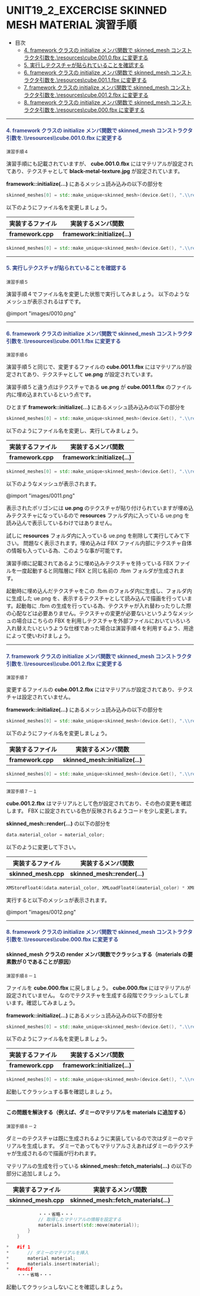 <!--
UNIT19_2_EXCERCISE UNIT19 演習手順
SKINNED MESH MATERIAL

<span style="color:#994433;border: 1px red solid; padding: 2px;font-size:100%;font-weight: bold;"></span>

Materials
Textures
-->

# UNIT19_2_EXCERCISE SKINNED MESH MATERIAL 演習手順

* 目次
    * [4. framework クラスの initialize メンバ関数で skinned_mesh コンストラクタ引数を.\\resources\\cube.001.0.fbx に変更する](#4_)
    * [5. 実行しテクスチャが貼られていることを確認する](#5_)
    * [6. framework クラスの initialize メンバ関数で skinned_mesh コンストラクタ引数を.\\resources\\cube.001.1.fbx に変更する](#6_)
    * [7. framework クラスの initialize メンバ関数で skinned_mesh コンストラクタ引数を.\\resources\\cube.001.2.fbx に変更する](#7_)
    * [8. framework クラスの initialize メンバ関数で skinned_mesh コンストラクタ引数を.\\resources\\cube.000.fbx に変更する](#8_)


---


#### <span style="color:#334488;">4. framework クラスの initialize メンバ関数で skinned_mesh コンストラクタ引数を.\\\\resources\\\\cube.001.0.fbx に変更する</span><a name="4_"></a>

    演習手順４

演習手順にも記載されていますが、 **cube.001.0.fbx** にはマテリアルが設定されてあり、テクスチャとして **black-metal-texture.jpg** が設定されています。

**framework::initialize(...)** にあるメッシュ読み込みの以下の部分を

```cpp
skinned_meshes[0] = std::make_unique<skinned_mesh>(device.Get(), ".\\resources\\cube.000.fbx");
```

以下のようにファイル名を変更しましょう。

|実装するファイル|実装するメンバ関数|
--|--
**framework.cpp**|**framework::initialize(...)**

```cpp
skinned_meshes[0] = std::make_unique<skinned_mesh>(device.Get(), ".\\resources\\cube.001.0.fbx");
```

---

#### <span style="color:#334488;">5. 実行しテクスチャが貼られていることを確認する</span><a name="5_"></a>

    演習手順５

演習手順４でファイル名を変更した状態で実行してみましょう。
以下のようなメッシュが表示されるはずです。

@import "images/0010.png"

---

#### <span style="color:#334488;">6. framework クラスの initialize メンバ関数で skinned_mesh コンストラクタ引数を.\\\\resources\\\\cube.001.1.fbx に変更する</span><a name="6_"></a>

    演習手順６

演習手順５と同じで、変更するファイルの **cube.001.1.fbx** にはマテリアルが設定されてあり、テクスチャとして **ue.png** が設定されています。

演習手順５と違う点はテクスチャである **ue.png** が **cube.001.1.fbx** のファイル内に埋め込まれているという点です。

ひとまず **framework::initialize(...)** にあるメッシュ読み込みの以下の部分を

```cpp
skinned_meshes[0] = std::make_unique<skinned_mesh>(device.Get(), ".\\resources\\cube.001.0.fbx");
```

以下のようにファイル名を変更し、実行してみましょう。

|実装するファイル|実装するメンバ関数|
--|--
**framework.cpp**|**framework::initialize(...)**

```cpp
skinned_meshes[0] = std::make_unique<skinned_mesh>(device.Get(), ".\\resources\\cube.001.1.fbx");
```

以下のようなメッシュが表示されます。

@import "images/0011.png"

表示されたポリゴンには **ue.png** のテクスチャが貼り付けられていますが埋め込みテクスチャになっているので **resources** ファルダ内に入っている ue.png を読み込んで表示しているわけではありません。

試しに **resources** フォルダ内に入っている ue.png を削除して実行してみて下さい。
問題なく表示されます。埋め込みは FBX ファイル内部にテクスチャ自体の情報も入っている為、このような事が可能です。

演習手順に記載されてあるように埋め込みテクスチャを持っている FBX ファイルを一度起動すると同階層に FBX と同じ名前の .fbm フォルダが生成されます。

起動時に埋め込んだテクスチャをこの .fbm のフォルダ内に生成し、フォルダ内に生成した ue.png を、表示するテクスチャとして読み込んで描画を行っています。起動毎に .fbm の生成を行っている為、テクスチャが入れ替わったりした際の心配などは必要ありません。テクスチャの変更が必要ないというようなメッシュの場合はこちらの FBX を利用しテクスチャを外部ファイルにおいていろいろ入れ替えたいというような仕様であった場合は演習手順４を利用するよう、用途によって使いわけましょう。


---

#### <span style="color:#334488;">7. framework クラスの initialize メンバ関数で skinned_mesh コンストラクタ引数を.\\\\resources\\\\cube.001.2.fbx に変更する</span><a name="7_"></a>

    演習手順７

変更するファイルの **cube.001.2.fbx** にはマテリアルが設定されてあり、テクスチャは設定されていません。

**framework::initialize(...)** にあるメッシュ読み込みの以下の部分を

```cpp
skinned_meshes[0] = std::make_unique<skinned_mesh>(device.Get(), ".\\resources\\cube.001.1.fbx");
```

以下のようにファイル名を変更しましょう。

|実装するファイル|実装するメンバ関数|
--|--
**framework.cpp**|**skinned_mesh::initialize(...)**

```cpp
skinned_meshes[0] = std::make_unique<skinned_mesh>(device.Get(), ".\\resources\\cube.001.2.fbx");
```

---

    演習手順７－１


**cube.001.2.fbx** はマテリアルとして色が設定されており、その色の変更を確認します。
FBX に設定されている色が反映されるようコードを少し変更します。

**skinned_mesh::render(...)** の以下の部分を

```cpp
data.material_color = material_color;
```

以下のように変更して下さい。

|実装するファイル|実装するメンバ関数|
--|--
**skinned_mesh.cpp**|**skinned_mesh::render(...)**

```cpp
XMStoreFloat4(&data.material_color, XMLoadFloat4(&material_color) * XMLoadFloat4(&materials.crbegin()->Kd));
```

実行すると以下のメッシュが表示されます。

@import "images/0012.png"

---

#### <span style="color:#334488;">8. framework クラスの initialize メンバ関数で skinned_mesh コンストラクタ引数を.\\\\resources\\\\cube.000.fbx に変更する</span><a name="8_"></a>

#### skinned_mesh クラスの render メンバ関数でクラッシュする（materials の要素数が０であることが原因）

    演習手順８－１

ファイルを **cube.000.fbx** に戻しましょう。
**cube.000.fbx** にはマテリアルが設定されていません。
なのでテクスチャを生成する段階でクラッシュしてしまいます。確認してみましょう。

**framework::initialize(...)** にあるメッシュ読み込みの以下の部分を

```cpp
skinned_meshes[0] = std::make_unique<skinned_mesh>(device.Get(), ".\\resources\\cube.001.2.fbx");
```

以下のようにファイル名を変更しましょう。

|実装するファイル|実装するメンバ関数|
--|--
**framework.cpp**|**framework::initialize(...)**

```cpp
skinned_meshes[0] = std::make_unique<skinned_mesh>(device.Get(), ".\\resources\\cube.000.fbx");
```

起動してクラッシュする事を確認しましょう。

---

#### この問題を解決する（例えば、ダミーのマテリアルを materials に追加する）

    演習手順８－２

ダミーのテクスチャは既に生成されるように実装しているので次はダミーのマテリアルを生成します。
ダミーであってもマテリアルさえあればダミーのテクスチャが生成されるので描画が行われます。

マテリアルの生成を行っている **skinned_mesh::fetch_materials(...)** の以下の部分に追加しましょう。

|実装するファイル|実装するメンバ関数|
--|--
**skinned_mesh.cpp**|**skinned_mesh::fetch_materials(...)**

```cpp
            ・・・省略・・・
            // 取得したマテリアルの情報を設定する
            materials.insert(std::move(material));
        }
    }

*   #if 1
*       // ダミーのマテリアルを挿入
*       material material;
*       materials.insert(material);
*   #endif
    ・・・省略・・・
```

起動してクラッシュしないことを確認しましょう。